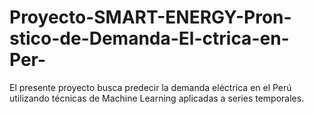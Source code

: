 # Proyecto-SMART-ENERGY-Pron-stico-de-Demanda-El-ctrica-en-Per-
El presente proyecto busca predecir la demanda eléctrica en el Perú utilizando técnicas de Machine Learning aplicadas a series temporales.
